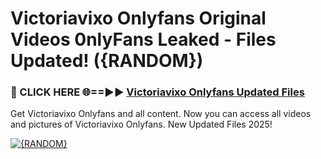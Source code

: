# Victoriavixo Onlyfans Original Videos 0nlyFans Leaked - Files Updated! ({RANDOM})

<h3>🔴 CLICK HERE 🌐==►► <a href="https://betterlinks.top/A2PfLJ" rel="nofollow">Victoriavixo Onlyfans Updated Files</a></h3>

Get Victoriavixo Onlyfans and all content. Now you can access all videos and pictures of Victoriavixo Onlyfans. New Updated Files 2025!

[![{RANDOM}](https://i.imgur.com/ppqm5kG.gif)](https://betterlinks.top/A2PfLJ)